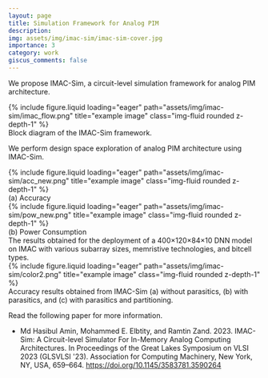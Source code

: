 ```yaml
---
layout: page
title: Simulation Framework for Analog PIM
description:
img: assets/img/imac-sim/imac-sim-cover.jpg
importance: 3
category: work
giscus_comments: false
---
```


We propose IMAC-Sim, a circuit-level simulation framework for analog PIM architecture.

<div class="row justify-content-center">
    <div class="col-sm-8 mt-3 mt-md-0">
        {% include figure.liquid loading="eager" path="assets/img/imac-sim/imac_flow.png" title="example image" class="img-fluid rounded z-depth-1" %}
    </div>
</div>
<div class="caption">
    Block diagram of the IMAC-Sim framework.
</div>

We perform design space exploration of analog PIM architecture using IMAC-Sim.

<div class="row">
    <div class="col-sm mt-3 mt-md-0">
        {% include figure.liquid loading="eager" path="assets/img/imac-sim/acc_new.png" title="example image" class="img-fluid rounded z-depth-1" %}
        <div class="caption">
            (a) Accuracy
        </div>
    </div>
    <div class="col-sm mt-3 mt-md-0">
        {% include figure.liquid loading="eager" path="assets/img/imac-sim/pow_new.png" title="example image" class="img-fluid rounded z-depth-1" %}
        <div class="caption">
            (b) Power Consumption
        </div>
    </div>
</div>
<div class="caption">
     The results obtained for the deployment of a 400×120×84×10 DNN model on IMAC with various subarray sizes, memristive technologies, and bitcell types.
</div>

<div class="row justify-content-center">
    <div class="col-sm-8 mt-3 mt-md-0">
        {% include figure.liquid loading="eager" path="assets/img/imac-sim/color2.png" title="example image" class="img-fluid rounded z-depth-1" %}
    </div>
</div>
<div class="caption">
    Accuracy results obtained from IMAC-Sim (a) without parasitics, (b) with parasitics, and (c) with parasitics and partitioning.
</div>

Read the following paper for more information.

- Md Hasibul Amin, Mohammed E. Elbtity, and Ramtin Zand. 2023. IMAC-Sim: A Circuit-level Simulator For In-Memory Analog Computing Architectures. In Proceedings of the Great Lakes Symposium on VLSI 2023 (GLSVLSI '23). Association for Computing Machinery, New York, NY, USA, 659–664. https://doi.org/10.1145/3583781.3590264
